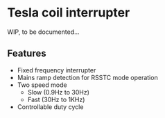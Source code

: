 # Tesla coil interrupter

WIP, to be documented...

## Features
- Fixed frequency interrupter
- Mains ramp detection for RSSTC mode operation
- Two speed mode
  - Slow (0.9Hz to 30Hz)
  - Fast (30Hz to 1KHz)
- Controllable duty cycle
